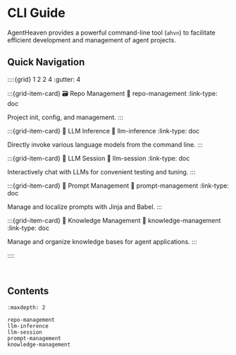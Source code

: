# CLI Guide

AgentHeaven provides a powerful command-line tool (`ahvn`) to facilitate efficient development and management of agent projects.

## Quick Navigation

::::{grid} 1 2 2 4
:gutter: 4

:::{grid-item-card} 🗃️ Repo Management
:link: repo-management
:link-type: doc

Project init, config, and management.
:::

:::{grid-item-card} 🦙 LLM Inference
:link: llm-inference
:link-type: doc

Directly invoke various language models from the command line.
:::

:::{grid-item-card} 💬 LLM Session
:link: llm-session
:link-type: doc

Interactively chat with LLMs for convenient testing and tuning.
:::

:::{grid-item-card} 📝 Prompt Management
:link: prompt-management
:link-type: doc

Manage and localize prompts with Jinja and Babel.
:::

:::{grid-item-card} 🧠 Knowledge Management
:link: knowledge-management
:link-type: doc

Manage and organize knowledge bases for agent applications.
:::

::::

<br/>

## Contents

```{toctree}
:maxdepth: 2

repo-management
llm-inference
llm-session
prompt-management
knowledge-management
```

<br/>
